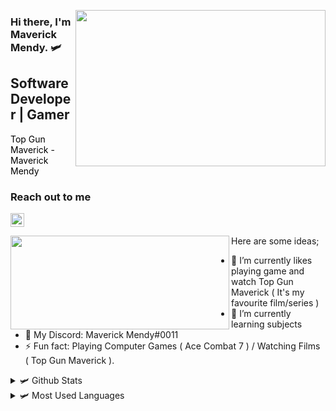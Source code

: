 <img src="https://media.giphy.com/media/24XQFuFr11KDGtNDT7/giphy.gif"
align="right" width="400" height="250">

### Hi there, I'm Maverick Mendy. 🛩️

## Software Developer | Gamer

<font color="black"> Top Gun Maverick - Maverick Mendy </font>

### Reach out to me


[<img width="22" src="https://unpkg.com/simple-icons@v8/icons/discord.svg" align="left " />][discord]

[discord]: https://discord.gg/yQRUDqHu5A

<img src="https://media.giphy.com/media/WsvzgZUDzdZ1jc1g1Y/giphy.gif"
align="left" width="350" height="150">


Here are some ideas;

- 🔭 I’m currently likes playing game and watch Top Gun Maverick ( It's my favourite film/series ) 
- 🌱 I’m currently learning subjects
- 💬 My Discord: Maverick Mendy#0011
- ⚡ Fun fact: Playing Computer Games ( Ace Combat 7 ) / Watching Films ( Top Gun Maverick ).


<details>
  <summary> 🛩️ Github Stats </summary>
  <img src="https://github-readme-stats.vercel.app/api?username=maverickmendy&theme=tokyonight" >
</details> 

<details>
  <summary> 🛩️ Most Used Languages </summary>
  <img src="https://github-readme-stats.vercel.app/api/top-langs/?username=anuraghazra&layout=compact" >
</details> 

